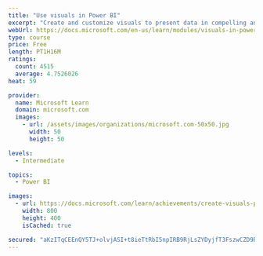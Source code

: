 ```yaml
---
title: "Use visuals in Power BI"
excerpt: "Create and customize visuals to present data in compelling and insightful ways."
webUrl: https://docs.microsoft.com/en-us/learn/modules/visuals-in-power-bi/
type: course
price: Free
length: PT1H16M
ratings:
  count: 4515
  average: 4.7526026
heat: 59

provider:
  name: Microsoft Learn
  domain: microsoft.com
  images:
    - url: /assets/images/organizations/microsoft.com-50x50.jpg
      width: 50
      height: 50

levels:
  - Intermediate

topics:
  - Power BI

images:
  - url: https://docs.microsoft.com/learn/achievements/create-visuals-power-bi-desktop-social.png
    width: 800
    height: 400
    isCached: true

secured: "aKzITqCEEnQY5TJ+olvjASI+t8ieTtRbI5npIRB9RjLsZYDyjfT3FszwCZD9RjUoBlVyjEpcxUaZHYP5FgThmwbfij9ZjAo9Gxr5aoKHmhhH1KVKjxc3rofeqdgoPAb8sm9dnW6/u/gz+FeldXQ6OYFgVaG/eZ9k5HX1gJsPe+vtWqDn99lHHiwyq5aEddxCTOLyI6N3NaE0bXRCoHPGqU2vXop6bEGnPczzRPa8JSAnfB/DWb/5bFiSNb2656dM1IH0rSrG8mQH1OH0ZkqzWS0quzG7CDOQp+dkiggK2CSRxUfAIsSTybXHlFX9C2rQdLULSgEVFqUd7qplwGcmGjWgIxMyuuSUT4KPoIEs2618Rt5ht5nEWXsySLtMNZQ7zDu2DsD6vehRNjmoH74xuvNCgn6VEmoiKFh5793uE98=;Oh/nhf/HD94gK2GZQAPevg=="
---
```


